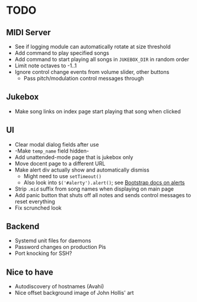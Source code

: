 # TODO

## MIDI Server
* See if logging module can automatically rotate at size threshold
* Add command to play specified songs
* Add command to start playing all songs in `JUKEBOX_DIR` in random order
* Limit note octaves to -1..1
* Ignore control change events from volume slider, other buttons
    * Pass pitch/modulation control messages through

## Jukebox
* Make song links on index page start playing that song when clicked

## UI
* Clear modal dialog fields after use
* -Make `temp_name` field hidden-
* Add unattended-mode page that is jukebox only
* Move docent page to a different URL
* Make alert div actually show and automatically dismiss
    * Might need to use `setTimeout()`
    * Also look into `$('#alerty').alert()`; see [Bootstrap docs on alerts](https://getbootstrap.com/docs/4.0/components/alerts/)
* Strip `.mid` suffix from song names when displaying on main page
* Add panic button that shuts off all notes and sends control messages to reset everything
* Fix scrunched look

## Backend
* Systemd unit files for daemons
* Password changes on production Pis
* Port knocking for SSH?

## Nice to have
* Autodiscovery of hostnames (Avahi)
* Nice offset background image of John Hollis' art
